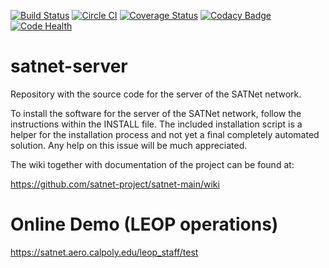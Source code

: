 [![Build Status](https://travis-ci.org/satnet-project/server.svg?branch=development_3k)](https://travis-ci.org/satnet-project/server)
[![Circle CI](https://circleci.com/gh/satnet-project/server.svg?style=shield)](https://circleci.com/gh/satnet-project/server)
[![Coverage Status](https://coveralls.io/repos/satnet-project/server/badge.svg?branch=development_3k)](https://coveralls.io/r/satnet-project/server?branch=development_3k)
[![Codacy Badge](https://api.codacy.com/project/badge/grade/c10351215fa548b7b2d68e8410ed32d4)](https://www.codacy.com/app/rtubiopa/server)
[![Code Health](https://landscape.io/github/satnet-project/server/master/landscape.svg?style=flat)](https://landscape.io/github/satnet-project/server/master)

satnet-server
================

Repository with the source code for the server of the SATNet network.

To install the software for the server of the SATNet network, follow the instructions within the INSTALL file. The included installation script is a helper for the installation process and not yet a final completely automated solution. Any help on this issue will be much appreciated.

The wiki together with documentation of the project can be found at:

https://github.com/satnet-project/satnet-main/wiki
	
Online Demo (LEOP operations)
================

https://satnet.aero.calpoly.edu/leop_staff/test
